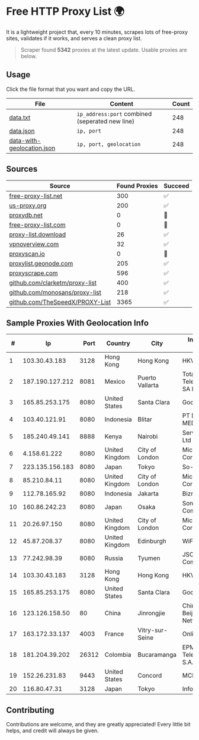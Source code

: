 
# Free HTTP Proxy List 🌍

It is a lightweight project that, every 10 minutes, scrapes lots of free-proxy sites, validates if it works, and serves a clean proxy list.


> Scraper found **5342** proxies at the latest update. Usable proxies are below.

## Usage

Click the file format that you want and copy the URL.


|File|Content|Count|
|----|-------|-----|
|[data.txt](https://raw.githubusercontent.com/themiralay/Proxy-List-World/master/data.txt)|`ip_address:port` combined (seperated new line)|248|
|[data.json](https://raw.githubusercontent.com/themiralay/Proxy-List-World/master/data.json)|`ip, port`|248|
|[data-with-geolocation.json](https://raw.githubusercontent.com/themiralay/Proxy-List-World/master/data-with-geolocation.json)|`ip, port, geolocation`|248|

## Sources

|Source|Found Proxies|Succeed|
|------|-------------|-------|
|[free-proxy-list.net](https://free-proxy-list.net)|300|✅|
|[us-proxy.org](https://www.us-proxy.org)|200|✅|
|[proxydb.net](http://proxydb.net)|0|🚫|
|[free-proxy-list.com](https://free-proxy-list.com/?page=&port=&type%5B%5D=http&type%5B%5D=https&up_time=0&search=Search)|0|🚫|
|[proxy-list.download](https://www.proxy-list.download/HTTP)|26|✅|
|[vpnoverview.com](https://vpnoverview.com/privacy/anonymous-browsing/free-proxy-servers)|32|✅|
|[proxyscan.io](https://www.proxyscan.io)|0|🚫|
|[proxylist.geonode.com](https://proxylist.geonode.com/api/proxy-list?limit=300&page=1&sort_by=lastChecked&sort_type=desc&protocols=http,https)|205|✅|
|[proxyscrape.com](https://api.proxyscrape.com/v2/?request=displayproxies&protocol=http&timeout=10000&country=all&ssl=all&anonymity=all)|596|✅|
|[github.com/clarketm/proxy-list](https://raw.githubusercontent.com/clarketm/proxy-list/master/proxy-list-raw.txt)|400|✅|
|[github.com/monosans/proxy-list](https://raw.githubusercontent.com/monosans/proxy-list/main/proxies/http.txt)|218|✅|
|[github.com/TheSpeedX/PROXY-List](https://raw.githubusercontent.com/TheSpeedX/PROXY-List/master/http.txt)|3365|✅|


## Sample Proxies With Geolocation Info

|#|Ip|Port|Country|City|Internet Service Provider|
|-|--|----|-------|----|-------------------------|
|1|103.30.43.183|3128|Hong Kong|Hong Kong|HKVPS|
|2|187.190.127.212|8081|Mexico|Puerto Vallarta|Total Play Telecomunicaciones SA De CV|
|3|165.85.253.175|8080|United States|Santa Clara|Google LLC|
|4|103.40.121.91|8080|Indonesia|Blitar|PT DINAMIKA MEDIAKOM|
|5|185.240.49.141|8888|Kenya|Nairobi|Servercore Africa Ltd|
|6|4.158.61.222|8080|United Kingdom|City of London|Microsoft Corporation|
|7|223.135.156.183|8080|Japan|Tokyo|So-net Corporation|
|8|85.210.84.11|8080|United Kingdom|City of London|Microsoft Corporation|
|9|112.78.165.92|8080|Indonesia|Jakarta|Biznet Networks|
|10|160.86.242.23|8080|Japan|Osaka|Sony Network Communications Inc|
|11|20.26.97.150|8080|United Kingdom|City of London|Microsoft Corporation|
|12|45.87.208.37|8080|United Kingdom|Edinburgh|WiFi Scotland LLP|
|13|77.242.98.39|8080|Russia|Tyumen|JSC "Russian Company" LIR|
|14|103.30.43.183|3128|Hong Kong|Hong Kong|HKVPS|
|15|165.85.253.175|8080|United States|Santa Clara|Google LLC|
|16|123.126.158.50|80|China|Jinrongjie|China Unicom Beijing Province Network|
|17|163.172.33.137|4003|France|Vitry-sur-Seine|Online S.A.S.|
|18|181.204.39.202|26312|Colombia|Bucaramanga|EPM Telecomunicaciones S.A. E.S.P.|
|19|152.26.231.83|9443|United States|Concord|MCNC|
|20|116.80.47.31|3128|Japan|Tokyo|InfoSphere|



## Contributing

Contributions are welcome, and they are greatly appreciated! Every
little bit helps, and credit will always be given.

